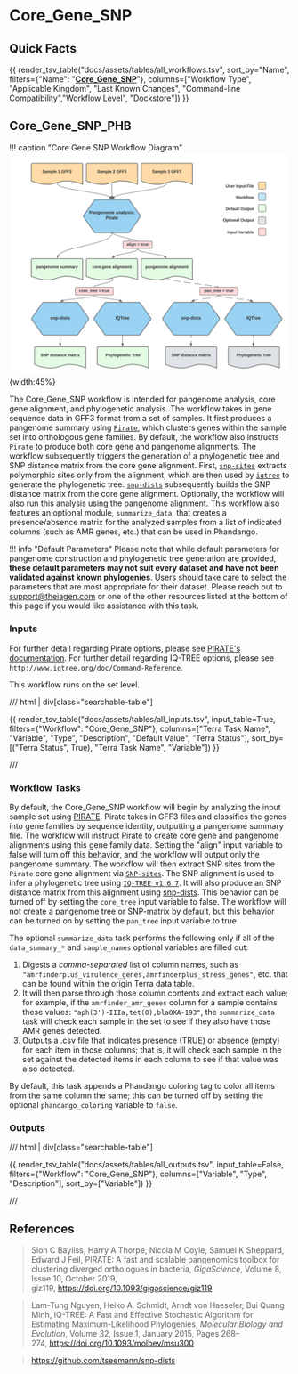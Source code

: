 # Core_Gene_SNP

## Quick Facts

{{ render_tsv_table("docs/assets/tables/all_workflows.tsv", sort_by="Name", filters={"Name": "[**Core_Gene_SNP**](../workflows/phylogenetic_construction/core_gene_snp.md)"}, columns=["Workflow Type", "Applicable Kingdom", "Last Known Changes", "Command-line Compatibility","Workflow Level", "Dockstore"]) }}

## Core_Gene_SNP_PHB

!!! caption "Core Gene SNP Workflow Diagram"
    ![Core Gene SNP Workflow Diagram](../../assets/figures/Core_Gene_SNP.png){width:45%}

The Core_Gene_SNP workflow is intended for pangenome analysis, core gene alignment, and phylogenetic analysis. The workflow takes in gene sequence data in GFF3 format from a set of samples. It first produces a pangenome summary using [`Pirate`](https://github.com/SionBayliss/PIRATE), which clusters genes within the sample set into orthologous gene families. By default, the workflow also instructs `Pirate` to produce both core gene and pangenome alignments. The workflow subsequently triggers the generation of a phylogenetic tree and SNP distance matrix from the core gene alignment. First, [`snp-sites`](https://github.com/sanger-pathogens/snp-sites) extracts polymorphic sites only from the alignment, which are then used by [`iqtree`](https://github.com/iqtree/iqtree2/tree/v1.6.7) to generate the phylogenetic tree. [`snp-dists`](https://github.com/tseemann/snp-dists) subsequently builds the SNP distance matrix from the core gene alignment. Optionally, the workflow will also run this analysis using the pangenome alignment. This workflow also features an optional module, `summarize_data`, that creates a presence/absence matrix for the analyzed samples from a list of indicated columns (such as AMR genes, etc.) that can be used in Phandango.

!!! info "Default Parameters"
    Please note that while default parameters for pangenome construction and phylogenetic tree generation are provided, **these default parameters may not suit every dataset and have not been validated against known phylogenies**. Users should take care to select the parameters that are most appropriate for their dataset. Please reach out to [support@theiagen.com](mailto:support@theiagen.com) or one of the other resources listed at the bottom of this page if you would like assistance with this task.

### Inputs

For further detail regarding Pirate options, please see [PIRATE's documentation](https://github.com/SionBayliss/PIRATE). For further detail regarding IQ-TREE options, please see `http://www.iqtree.org/doc/Command-Reference`.

This workflow runs on the set level.

/// html | div[class="searchable-table"]

{{ render_tsv_table("docs/assets/tables/all_inputs.tsv", input_table=True, filters={"Workflow": "Core_Gene_SNP"}, columns=["Terra Task Name", "Variable", "Type", "Description", "Default Value", "Terra Status"], sort_by=[("Terra Status", True), "Terra Task Name", "Variable"]) }}

///

### Workflow Tasks

By default, the Core_Gene_SNP workflow will begin by analyzing the input sample set using [PIRATE](https://github.com/SionBayliss/PIRATE). Pirate takes in GFF3 files and classifies the genes into gene families by sequence identity, outputting a pangenome summary file. The workflow will instruct Pirate to create core gene and pangenome alignments using this gene family data. Setting the "align" input variable to false will turn off this behavior, and the workflow will output only the pangenome summary. The workflow will then extract SNP sites from the `Pirate` core gene alignment via [`SNP-sites`](https://github.com/sanger-pathogens/snp-sites). The SNP alignment is used to infer a phylogenetic tree using [`IQ-TREE v1.6.7`](https://github.com/iqtree/iqtree2/tree/v1.6.7). It will also produce an SNP distance matrix from this alignment using [snp-dists](https://github.com/tseemann/snp-dists). This behavior can be turned off by setting the `core_tree` input variable to false. The workflow will not create a pangenome tree or SNP-matrix by default, but this behavior can be turned on by setting the `pan_tree` input variable to true.

The optional `summarize_data` task performs the following only if all of the `data_summary_*` and `sample_names` optional variables are filled out:

1. Digests a _comma-separated_  list of column names, such as `"amrfinderplus_virulence_genes,amrfinderplus_stress_genes"`, etc. that can be found within the origin Terra data table.
2. It will then parse through those column contents and extract each value; for example, if the `amrfinder_amr_genes` column for a sample contains these values: `"aph(3')-IIIa,tet(O),blaOXA-193"`, the `summarize_data` task will check each sample in the set to see if they also have those AMR genes detected.
3. Outputs a .csv file that indicates presence (TRUE) or absence (empty) for each item in those columns; that is, it will check each sample in the set against the detected items in each column to see if that value was also detected.

By default, this task appends a Phandango coloring tag to color all items from the same column the same; this can be turned off by setting the optional `phandango_coloring` variable to `false`.

### Outputs

/// html | div[class="searchable-table"]

{{ render_tsv_table("docs/assets/tables/all_outputs.tsv", input_table=False, filters={"Workflow": "Core_Gene_SNP"}, columns=["Variable", "Type", "Description"], sort_by=["Variable"]) }}

///

## References

>Sion C Bayliss, Harry A Thorpe, Nicola M Coyle, Samuel K Sheppard, Edward J Feil, PIRATE: A fast and scalable pangenomics toolbox for clustering diverged orthologues in bacteria, _GigaScience_, Volume 8, Issue 10, October 2019, giz119, <https://doi.org/10.1093/gigascience/giz119>
<!-- -->
> Lam-Tung Nguyen, Heiko A. Schmidt, Arndt von Haeseler, Bui Quang Minh, IQ-TREE: A Fast and Effective Stochastic Algorithm for Estimating Maximum-Likelihood Phylogenies, _Molecular Biology and Evolution_, Volume 32, Issue 1, January 2015, Pages 268–274, <https://doi.org/10.1093/molbev/msu300>
<!-- -->
> <https://github.com/tseemann/snp-dists>
